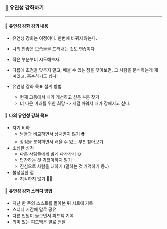### 🔶 유연성 강화하기

---

#### 🔸 유연성 강화 강의 내용
- 유연성 강화는 여정이다. 한번에 바뀌지 않는다.
- 나의 안좋은 모습들을 드러내는 것도 연습이다
- 작은 부분부터 시도해보자.
- 다름에 초점을 맞추지 말고, 배울 수 있는 점을 찾아보면, 그 사람을 분석하는게 재미있고, 흡수하기도 쉽다!

- 유연성 강화 목표 설계 방법
  - 현재 고통에서 내가 개선하고 싶은 부분 찾기
  - 더 나은 미래를 위한 희망 -> 저걸 배워서 내가 강해지고 싶다.

#### 🔸 나의 유연성 강화 목표
- 자기 비하
  - 남들과 비교하면서 상처받지 않기 👽
  - 장점을 분석하면서 배울 수 있는 부분 찾아보기
- 소심한 성격
  - 다른 사람들에게 밝게 다가가기 🌞
  - 답장하는 것 귀찮아하지 말기
  - 진심으로 사람을 대하기 (말하는 것 기억하기 등..)
- 불성실한 점
  - 지각하지 않기 🏃‍♀️
 
#### 🔸 유연성 강화 스터디 방법
- 지난 한 주의 스스로를 돌아본 뒤 시트에 기록
- 스터디 시간에 말로 공유
- 다른 인원이 들으면서 피드백 기록
- 의미 있는 피드백은 말로 전달
